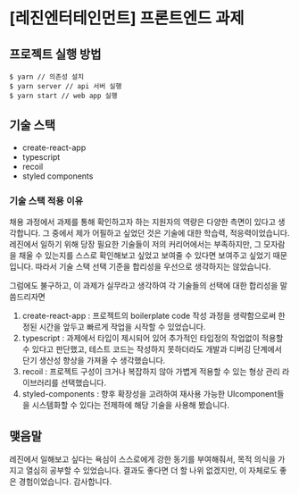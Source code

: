 # [레진엔터테인먼트] 프론트엔드 과제

## 프로젝트 실행 방법

```shell
$ yarn // 의존성 설치
$ yarn server // api 서버 실행
$ yarn start // web app 실행
```

## 기술 스택

- create-react-app
- typescript
- recoil
- styled components

### 기술 스택 적용 이유

채용 과정에서 과제를 통해 확인하고자 하는 지원자의 역량은 다양한 측면이 있다고 생각합니다.
그 중에서 제가 어필하고 싶었던 것은 기술에 대한 학습력, 적응력이었습니다.
레진에서 일하기 위해 당장 필요한 기술들이 저의 커리어에서는 부족하지만, 그 모자람을 채울 수 있는지를 스스로 확인해보고 싶었고 보여줄 수 있다면 보여주고 싶었기 때문입니다.
따라서 기술 스택 선택 기준을 합리성을 우선으로 생각하지는 않았습니다.

그럼에도 불구하고, 이 과제가 실무라고 생각하여 각 기술들의 선택에 대한 합리성을 말씀드리자면

1. create-react-app : 프로젝트의 boilerplate code 작성 과정을 생략함으로써 한정된 시간을 앞두고 빠르게 작업을 시작할 수 있었습니다.
2. typescript : 과제에서 타입이 제시되어 있어 추가적인 타입정의 작업없이 적용할 수 있다고 판단했고, 테스트 코드는 작성하지 못하더라도 개발과 디버깅 단계에서 단기 생산성 향상을 가져올 수 생각했습니다.
3. recoil : 프로젝트 구성이 크거나 복잡하지 않아 가볍게 적용할 수 있는 형상 관리 라이브러리를 선택했습니다.
4. styled-components : 향후 확장성을 고려하여 재사용 가능한 UIcomponent들을 시스템화할 수 있다는 전제하에 해당 기술을 사용해 봤습니다.

## 맺음말

레진에서 일해보고 싶다는 욕심이 스스로에게 강한 동기를 부여해줘서, 목적 의식을 가지고 열심히 공부할 수 있었습니다.
결과도 좋다면 더 할 나위 없겠지만, 이 자체로도 좋은 경험이었습니다. 감사합니다.
